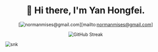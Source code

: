 <div align="center">

# 👋 Hi there, I'm Yan Hongfei.

[![normanmises@gmail.com](https://img.shields.io/badge/email-normanmises%40gmail.com-blue?style=flat-square&logo=Gmail&logoColor=%23DC4234&labelColor=%23EFEFEF)][mailto:normanmises@gmail.com]

![GitHub Streak](https://streak-stats.demolab.com?user=NormanMises&locale=en)

</div>

<picture>
  <source media="(prefers-color-scheme: dark)" srcset="https://github.com/NormanMises/NormanMises/raw/output/github-snake-dark.svg">
  <source media="(prefers-color-scheme: light)" srcset="https://github.com/NormanMises/NormanMises/raw/output/github-snake.svg">
  <img alt="snk" src="https://github.com/NormanMises/NormanMises/raw/output/github-snake.svg">
</picture>

<!-- 
- 🔭 I’m currently working on ...
- 🌱 I’m currently learning ...
- 👯 I’m looking to collaborate on ...
- 🤔 I’m looking for help with ...
- 💬 Ask me about ...
- 📫 How to reach me: ...
- 😄 Pronouns: ...
- ⚡ Fun fact: ...
 -->
